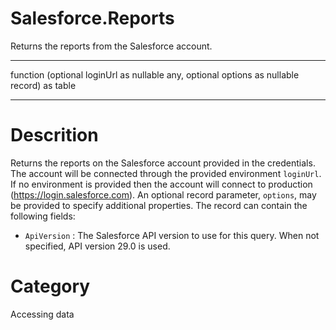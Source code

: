 ﻿# Salesforce.Reports
Returns the reports from the Salesforce account.
***
function (optional loginUrl as nullable any, optional options as nullable record) as table
***
# Descrition 
Returns the reports on the Salesforce account provided in the credentials. The account will be connected through the provided environment <code>loginUrl</code>. If no environment is provided then the account will connect to production (https://login.salesforce.com). An optional record parameter, <code>options</code>, may be provided to specify additional properties. The record can contain the following fields:
    <ul>
<li><code>ApiVersion</code> : The Salesforce API version to use for this query. When not specified, API version 29.0 is used.</li>
</ul>

    
# Category 
Accessing data
